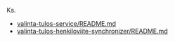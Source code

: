 Ks.
* [valinta-tulos-service/README.md](valinta-tulos-service/README.md)
* [valinta-tulos-henkiloviite-synchronizer/README.md](valinta-tulos-henkiloviite-synchronizer/README.md)
